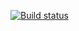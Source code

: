 [![Build status](https://ci.appveyor.com/api/projects/status/7c0faow0yw4rw00y?svg=true)](https://ci.appveyor.com/project/nib287/retrogame)